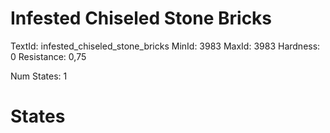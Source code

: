 # Infested Chiseled Stone Bricks
TextId: infested_chiseled_stone_bricks
MinId: 3983
MaxId: 3983
Hardness: 0
Resistance: 0,75

Num States: 1
# States
```

```